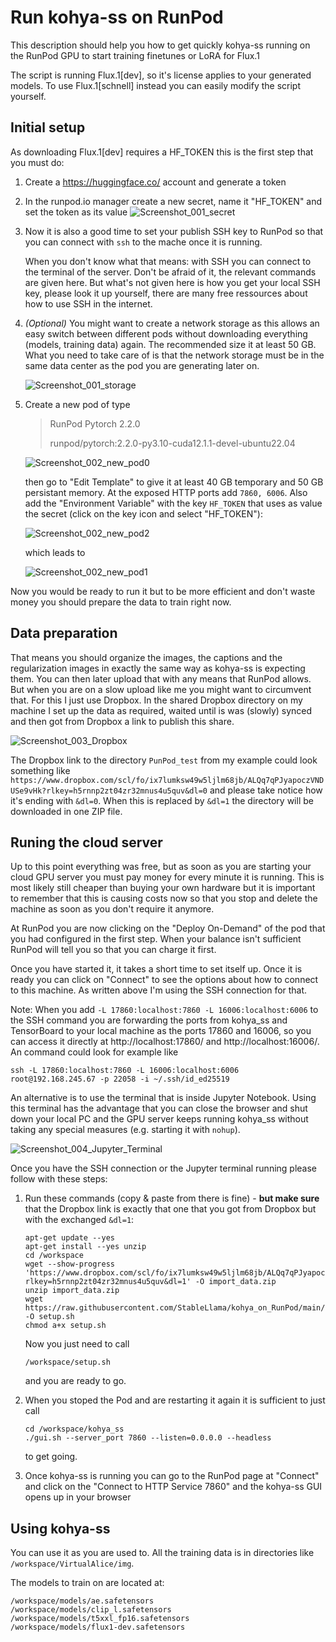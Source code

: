 # Run kohya-ss on RunPod

This description should help you how to get quickly kohya-ss running on the RunPod GPU
to start training finetunes or LoRA for Flux.1

The script is running Flux.1[dev], so it's license applies to your generated models.
To use Flux.1[schnell] instead you can easily modify the script yourself.

## Initial setup

As downloading Flux.1[dev] requires a HF_TOKEN this is the first step that you must do:

1. Create a https://huggingface.co/ account and generate a token
2. In the runpod.io manager create a new secret, name it "HF_TOKEN" and set the
   token as its value
   ![Screenshot_001_secret](images/Screenshot_001_secret.png)
3. Now it is also a good time to set your publish SSH key to RunPod so that you can
   connect with `ssh` to the mache once it is running.

   When you don't know what that means: with SSH you can connect to the terminal
   of the server. Don't be afraid of it, the relevant commands are given here.
   But what's not given here is how you get your local SSH key, please look it up
   yourself, there are many free ressources about how to use SSH in the internet.
4. *(Optional)* You might want to create a network storage as this allows an easy
   switch between different pods without downloading everything (models, training
   data) again. The recommended size it at least 50 GB. What you need to take care
   of is that the network storage must be in the same data center as the pod you are
   generating later on.

   ![Screenshot_001_storage](images/Screenshot_001_storage.png)
6. Create a new pod of type

   > RunPod Pytorch 2.2.0
   > 
   > runpod/pytorch:2.2.0-py3.10-cuda12.1.1-devel-ubuntu22.04

   ![Screenshot_002_new_pod0](images/Screenshot_002_new_pod0.png)
   
   then go to "Edit Template" to give it at least 40 GB temporary and 50 GB persistant memory.
   At the exposed HTTP ports add `7860, 6006`.
   Also add the "Environment Variable" with the key `HF_TOKEN` that uses as value the secret
   (click on the key icon and select "HF_TOKEN"):
   
   ![Screenshot_002_new_pod2](images/Screenshot_002_new_pod2.png)
   
   which leads to
   
   ![Screenshot_002_new_pod1](images/Screenshot_002_new_pod1.png)

Now you would be ready to run it but to be more efficient and don't waste money you should 
prepare the data to train right now.

## Data preparation

That means you should organize the images, the captions and the regularization images in exactly
the same way as kohya-ss is expecting them. You can then later upload that with any means that 
RunPod allows. But when you are on a slow upload like me you might want to circumvent that.
For this I just use Dropbox. In the shared Dropbox directory on my machine I set up the data
as required, waited until is was (slowly) synced and then got from Dropbox a link to publish
this share.

![Screenshot_003_Dropbox](images/Screenshot_003_Dropbox.png)

The Dropbox link to the directory `PunPod_test` from my example could look something like
`https://www.dropbox.com/scl/fo/ix7lumksw49w5ljlm68jb/ALQq7qPJyapoczVNDUSe9vHk?rlkey=h5rnnp2zt04zr32mnus4u5quv&dl=0`
and please take notice how it's ending with `&dl=0`. When this is replaced by `&dl=1` the
directory will be downloaded in one ZIP file.

## Runing the cloud server

Up to this point everything was free, but as soon as you are starting your cloud GPU server
you must pay money for every minute it is running. This is most likely still cheaper than
buying your own hardware but it is important to remember that this is causing costs now
so that you stop and delete the machine as soon as you don't require it anymore.

At RunPod you are now clicking on the "Deploy On-Demand" of the pod that you had configured
in the first step. When your balance isn't sufficient RunPod will tell you so that you
can charge it first.

Once you have started it, it takes a short time to set itself up. Once it is ready you
can click on "Connect" to see the options about how to connect to this machine.
As written above I'm using the SSH connection for that.

Note: When you add `-L 17860:localhost:7860 -L 16006:localhost:6006` to the SSH command
you are forwarding the ports from kohya_ss and TensorBoard to your local machine as
the ports 17860 and 16006, so you can access it directly at http://localhost:17860/ 
and http://localhost:16006/. An command could look for example like
```
ssh -L 17860:localhost:7860 -L 16006:localhost:6006 root@192.168.245.67 -p 22058 -i ~/.ssh/id_ed25519
```

An alternative is to use the terminal that is inside Jupyter Notebook. Using this terminal
has the advantage that you can close the browser and shut down your local PC and the
GPU server keeps running kohya_ss without taking any special measures (e.g. starting
it with `nohup`).

![Screenshot_004_Jupyter_Terminal](images/Screenshot_004_Jupyter_Terminal.png)

Once you have the SSH connection or the Jupyter terminal running please follow with these steps:

1. Run these commands (copy & paste from there is fine) - **but make sure** that the
   Dropbox link is exactly that one that you got from Dropbox but with the
   exchanged `&dl=1`:

   ```
   apt-get update --yes
   apt-get install --yes unzip
   cd /workspace
   wget --show-progress  'https://www.dropbox.com/scl/fo/ix7lumksw49w5ljlm68jb/ALQq7qPJyapoczVNDUSe9vHk?rlkey=h5rnnp2zt04zr32mnus4u5quv&dl=1' -O import_data.zip
   unzip import_data.zip
   wget https://raw.githubusercontent.com/StableLlama/kohya_on_RunPod/main/setup.sh -O setup.sh
   chmod a+x setup.sh
   ```

   Now you just need to call
   ```
   /workspace/setup.sh
   ```
   and you are ready to go.
2. When you stoped the Pod and are restarting it again it is sufficient to just call
   ```
   cd /workspace/kohya_ss
   ./gui.sh --server_port 7860 --listen=0.0.0.0 --headless
   ```
   to get going.   
3. Once kohya-ss is running you can go to the RunPod page at "Connect" and click on
   the "Connect to HTTP Service 7860" and the kohya-ss GUI opens up in your browser

## Using kohya-ss

You can use it as you are used to. All the training data is in directories like
`/workspace/VirtualAlice/img`.

The models to train on are located at:
```
/workspace/models/ae.safetensors
/workspace/models/clip_l.safetensors
/workspace/models/t5xxl_fp16.safetensors
/workspace/models/flux1-dev.safetensors
```
